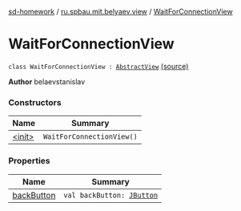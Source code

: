 [sd-homework](../../index.md) / [ru.spbau.mit.belyaev.view](../index.md) / [WaitForConnectionView](.)

# WaitForConnectionView

`class WaitForConnectionView : `[`AbstractView`](../-abstract-view/index.md) [(source)](https://github.com/StasBel/sd-homework/blob/InstantMessenger/src/main/kotlin/ru/spbau/mit/belyaev/view/WaitForConnectionView.kt#L11)

**Author**
belaevstanislav

### Constructors

| Name | Summary |
|---|---|
| [&lt;init&gt;](-init-.md) | `WaitForConnectionView()` |

### Properties

| Name | Summary |
|---|---|
| [backButton](back-button.md) | `val backButton: `[`JButton`](http://docs.oracle.com/javase/6/docs/api/javax/swing/JButton.html) |
